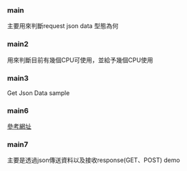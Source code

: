### main

主要用來判斷request json data 型態為何

### main2

用來判斷目前有幾個CPU可使用，並給予幾個CPU使用

### main3

Get Json Data sample


### main6

[參考網址](http://www.alexedwards.net/blog/golang-response-snippets)


### main7

主要是透過json傳送資料以及接收response(GET、POST) demo

